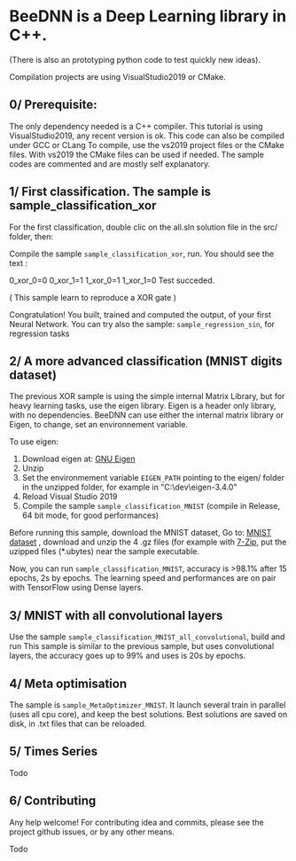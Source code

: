 # BeeDNN is a Deep Learning library in C++.

(There is also an prototyping python code to test quickly new ideas).

Compilation projects are using VisualStudio2019 or CMake.

## 0/ Prerequisite:

The only dependency needed is a C++ compiler.
This tutorial is using VisualStudio2019, any recent version is ok.
This code can also be compiled under GCC or CLang
To compile, use the vs2019 project files or the CMake files.
With vs2019 the CMake files can be used if needed.
The sample codes are commented and are mostly self explanatory.


## 1/ First classification. The sample is sample_classification_xor

For the first classification, double clic on the all.sln solution file in the src/ folder, then:

Compile the sample `sample_classification_xor`, run.
You should see the text :
 
0_xor_0=0
0_xor_1=1
1_xor_0=1
1_xor_1=0
Test succeded.

( This sample learn to reproduce a XOR gate )

Congratulation! You built, trained and computed the output, of your first Neural Network. 
You can try also the sample: `sample_regression_sin`, for regression tasks


## 2/ A more advanced classification (MNIST digits dataset)

The previous XOR sample is using the simple internal Matrix Library, but for heavy learning tasks, use the eigen library.
Eigen is a header only library, with no dependencies.
BeeDNN can use either the internal matrix library or Eigen, to change, set an environnement variable.

To use eigen:

1. Download eigen at: [GNU Eigen](http://eigen.tuxfamily.org/)
2. Unzip
3. Set the environmement variable `EIGEN_PATH` pointing to the eigen/ folder in the unzipped folder, for example in  "C:\dev\eigen-3.4.0"
4. Reload Visual Studio 2019
5. Compile the sample `sample_classification_MNIST` (compile in Release, 64 bit mode, for good performances)

Before running this sample, download the MNIST dataset,
Go to: [MNIST dataset](http://yann.lecun.com/exdb/mnist/) , download and unzip the 4 .gz files (for example with [7-Zip](https://www.7-zip.org/), put the uzipped files (*.ubytes) near the sample executable.

Now, you can run `sample_classification_MNIST`, accuracy is >98.1% after 15 epochs, 2s by epochs.
The learning speed and performances are on pair with TensorFlow using Dense layers.

## 3/ MNIST with all convolutional layers

Use the sample `sample_classification_MNIST_all_convolutional`, build and run
This sample is similar to  the previous sample, but uses convolutional layers, the accuracy goes up to 99% and uses is 20s by epochs.

## 4/ Meta optimisation

The sample is `sample_MetaOptimizer_MNIST`.
It launch several train in parallel (uses all cpu core), and keep the best solutions.
Best solutions are saved on disk, in  .txt files that can be reloaded.

## 5/ Times Series
Todo

## 6/ Contributing
Any help welcome!
For contributing idea and commits, please see the project github issues, or by any other means.

Todo